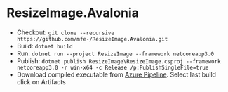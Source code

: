 # ResizeImage.Avalonia

- Checkout: `git clone --recursive https://github.com/mfe-/ResizeImage.Avalonia.git`
- Build: `dotnet build`
- Run: `dotnet run --project ResizeImage --framework netcoreapp3.0`
- Publish: `dotnet publish ResizeImage\ResizeImage.csproj --framework netcoreapp3.0 -r win-x64 -c Release /p:PublishSingleFile=true`
- Download compiled executable from [Azure Pipeline](https://dev.azure.com/get-the-solution/get-the-solution/_build?definitionId=2&_a=summary). Select last build click on Artifacts

